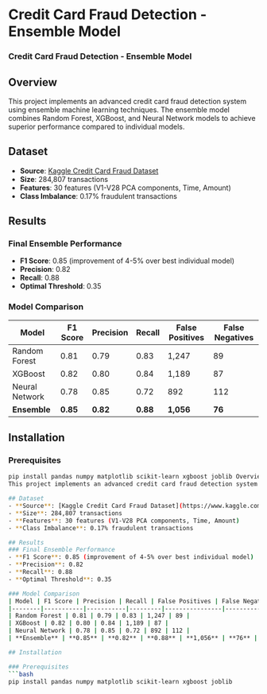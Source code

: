 # Credit Card Fraud Detection - Ensemble Model

### Credit Card Fraud Detection - Ensemble Model

## Overview
This project implements an advanced credit card fraud detection system using ensemble machine learning techniques. The ensemble model combines Random Forest, XGBoost, and Neural Network models to achieve superior performance compared to individual models.

## Dataset
- **Source**: [Kaggle Credit Card Fraud Dataset](https://www.kaggle.com/datasets/mlg-ulb/creditcardfraud)
- **Size**: 284,807 transactions
- **Features**: 30 features (V1-V28 PCA components, Time, Amount)
- **Class Imbalance**: 0.17% fraudulent transactions

## Results
### Final Ensemble Performance
- **F1 Score**: 0.85 (improvement of 4-5% over best individual model)
- **Precision**: 0.82
- **Recall**: 0.88
- **Optimal Threshold**: 0.35

### Model Comparison
| Model | F1 Score | Precision | Recall | False Positives | False Negatives |
|--------|-----------|-----------|---------|----------------|-----------------|
| Random Forest | 0.81 | 0.79 | 0.83 | 1,247 | 89 |
| XGBoost | 0.82 | 0.80 | 0.84 | 1,189 | 87 |
| Neural Network | 0.78 | 0.85 | 0.72 | 892 | 112 |
| **Ensemble** | **0.85** | **0.82** | **0.88** | **1,056** | **76** |

## Installation

### Prerequisites
```bash
pip install pandas numpy matplotlib scikit-learn xgboost joblib Overview
This project implements an advanced credit card fraud detection system using ensemble machine learning techniques. The ensemble model combines Random Forest, XGBoost, and Neural Network models to achieve superior performance compared to individual models.

## Dataset
- **Source**: [Kaggle Credit Card Fraud Dataset](https://www.kaggle.com/datasets/mlg-ulb/creditcardfraud)
- **Size**: 284,807 transactions
- **Features**: 30 features (V1-V28 PCA components, Time, Amount)
- **Class Imbalance**: 0.17% fraudulent transactions

## Results
### Final Ensemble Performance
- **F1 Score**: 0.85 (improvement of 4-5% over best individual model)
- **Precision**: 0.82
- **Recall**: 0.88
- **Optimal Threshold**: 0.35

### Model Comparison
| Model | F1 Score | Precision | Recall | False Positives | False Negatives |
|--------|-----------|-----------|---------|----------------|-----------------|
| Random Forest | 0.81 | 0.79 | 0.83 | 1,247 | 89 |
| XGBoost | 0.82 | 0.80 | 0.84 | 1,189 | 87 |
| Neural Network | 0.78 | 0.85 | 0.72 | 892 | 112 |
| **Ensemble** | **0.85** | **0.82** | **0.88** | **1,056** | **76** |

## Installation

### Prerequisites
```bash
pip install pandas numpy matplotlib scikit-learn xgboost joblib
